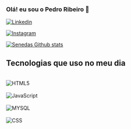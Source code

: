 
### Olá! eu sou o Pedro Ribeiro 👋

[![Linkedin](https://img.shields.io/badge/LinkedIn-0077B5?style=for-the-badge&logo=linkedin&logoColor=white)](https://www.linkedin.com/in/pedro-senedese-7b110b205/)

[![Instagram](https://img.shields.io/badge/Instagram-E4405F?style=for-the-badge&logo=instagram&logoColor=white)](https://www.instagram.com/pedro_senedese/)

[![Senedas Github stats](https://github-readme-stats.vercel.app/api/top-langs/?username=senedas&layout=compact)](https://github.com/anuraghazra/github-readme-stats)

## Tecnologias que uso no meu dia

<div style="display:inline_block"><br>
<img aLign="center" alt="HTML5"src="https://img.shields.io/badge/HTML5-E34F26?style=for-the-badge&logo=html5&logoColor=white">
</div>

<div style="display:inline_block"><br>
<img aLign="center" alt="JavaScript"src="https://img.shields.io/badge/JavaScript-F7DF1E?style=for-the-badge&logo=javascript&logoColor=black">
</div>

<div style="display:inline_block"><br>
<img aLign="center" alt="MYSQL"src="https://img.shields.io/badge/MySQL-00000F?style=for-the-badge&logo=mysql&logoColor=white">
</div>

<div style="display:inline_block"><br>
<img aLign="center" alt="CSS"src="https://img.shields.io/badge/CSS-239120?&style=for-the-badge&logo=css3&logoColor=white">
</div>
